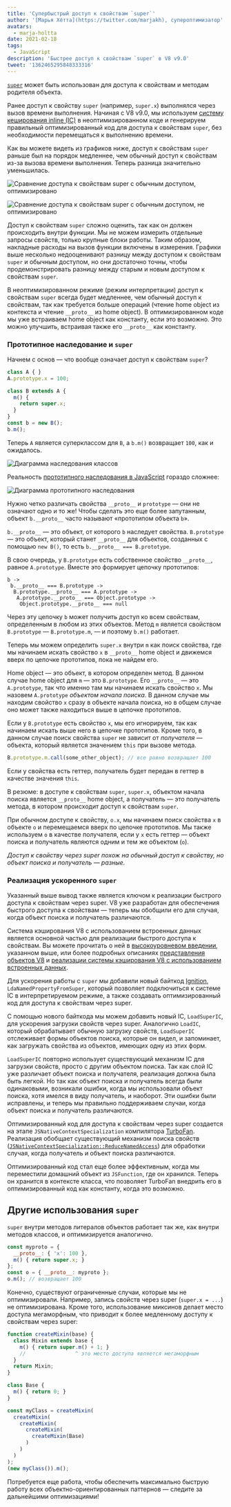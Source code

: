 ```yaml
---
title: 'Супербыстрый доступ к свойствам `super`'
author: '[Марья Хётта](https://twitter.com/marjakh), супероптимизатор'
avatars:
  - marja-holtta
date: 2021-02-18
tags:
  - JavaScript
description: 'Быстрее доступ к свойствам `super` в V8 v9.0'
tweet: '1362465295848333316'
---
```


[`super`](https://developer.mozilla.org/en-US/docs/Web/JavaScript/Reference/Operators/super) может быть использован для доступа к свойствам и методам родителя объекта.

Ранее доступ к свойству `super` (например, `super.x`) выполнялся через вызов времени выполнения. Начиная с V8 v9.0, мы используем [систему кеширования inline (IC)](https://mathiasbynens.be/notes/shapes-ics) в неоптимизированном коде и генерируем правильный оптимизированный код для доступа к свойствам `super`, без необходимости перемещаться к выполнению времени.

<!--truncate-->
Как вы можете видеть из графиков ниже, доступ к свойствам `super` раньше был на порядок медленнее, чем обычный доступ к свойствам из-за вызова времени выполнения. Теперь разница значительно уменьшилась.

![Сравнение доступа к свойствам super с обычным доступом, оптимизировано](/_img/fast-super/super-opt.svg)

![Сравнение доступа к свойствам super с обычным доступом, не оптимизировано](/_img/fast-super/super-no-opt.svg)

Доступ к свойствам `super` сложно оценить, так как он должен происходить внутри функции. Мы не можем измерить отдельные запросы свойств, только крупные блоки работы. Таким образом, накладные расходы на вызов функции включены в измерения. Графики выше несколько недооценивают разницу между доступом к свойствам `super` и обычным доступом, но они достаточно точны, чтобы продемонстрировать разницу между старым и новым доступом к свойствам `super`.

В неоптимизированном режиме (режим интерпретации) доступ к свойствам `super` всегда будет медленнее, чем обычный доступ к свойствам, так как требуется больше операций (чтение home object из контекста и чтение `__proto__` из home object). В оптимизированном коде мы уже встраиваем home object как константу, если это возможно. Это можно улучшить, встраивая также его `__proto__` как константу.

### Прототипное наследование и `super`

Начнем с основ — что вообще означает доступ к свойствам `super`?

```javascript
class A { }
A.prototype.x = 100;

class B extends A {
  m() {
    return super.x;
  }
}
const b = new B();
b.m();
```

Теперь `A` является суперклассом для `B`, а `b.m()` возвращает `100`, как и ожидалось.

![Диаграмма наследования классов](/_img/fast-super/inheritance-1.svg)

Реальность [прототипного наследования в JavaScript](https://developer.mozilla.org/en-US/docs/Web/JavaScript/Inheritance_and_the_prototype_chain) гораздо сложнее:

![Диаграмма прототипного наследования](/_img/fast-super/inheritance-2.svg)

Нужно четко различать свойства `__proto__` и `prototype` — они не означают одно и то же! Чтобы сделать это еще более запутанным, объект `b.__proto__` часто называют «прототипом объекта `b`».

`b.__proto__` — это объект, от которого `b` наследует свойства. `B.prototype` — это объект, который станет `__proto__` для объектов, созданных с помощью `new B()`, то есть `b.__proto__ === B.prototype`.

В свою очередь, у `B.prototype` есть собственное свойство `__proto__`, равное `A.prototype`. Вместе это формирует цепочку прототипов:

```
b ->
 b.__proto__ === B.prototype ->
  B.prototype.__proto__ === A.prototype ->
   A.prototype.__proto__ === Object.prototype ->
    Object.prototype.__proto__ === null
```

Через эту цепочку `b` может получить доступ ко всем свойствам, определенным в любом из этих объектов. Метод `m` является свойством `B.prototype` — `B.prototype.m`, — и поэтому `b.m()` работает.

Теперь мы можем определить `super.x` внутри `m` как поиск свойства, где мы начинаем искать свойство `x` в `__proto__` home object и движемся вверх по цепочке прототипов, пока не найдем его.

Home object — это объект, в котором определен метод. В данном случае home object для `m` — это `B.prototype`. Его `__proto__` — это `A.prototype`, так что именно там мы начинаем искать свойство `x`. Мы назовем `A.prototype` *объектом начала поиска*. В данном случае мы находим свойство `x` сразу в объекте начала поиска, но в общем случае оно может также находиться выше в цепочке прототипов.

Если у `B.prototype` есть свойство `x`, мы его игнорируем, так как начинаем искать выше него в цепочке прототипов. Кроме того, в данном случае поиск свойства `super` не зависит от *получателя* — объекта, который является значением `this` при вызове метода.

```javascript
B.prototype.m.call(some_other_object); // все равно возвращает 100
```

Если у свойства есть геттер, получатель будет передан в геттер в качестве значения `this`.

В резюме: в доступе к свойствам `super`, `super.x`, объектом начала поиска является `__proto__` home object, а получатель — это получатель метода, в котором происходит доступ к свойствам `super`.

При обычном доступе к свойству, `o.x`, мы начинаем поиск свойства `x` в объекте `o` и перемещаемся вверх по цепочке прототипов. Мы также используем `o` в качестве получателя, если у `x` есть геттер — объект поиска и получатель являются одним и тем же объектом (`o`).

*Доступ к свойству через super похож на обычный доступ к свойству, но объект поиска и получатель — разные.*

### Реализация ускоренного `super`

Указанный выше вывод также является ключом к реализации быстрого доступа к свойствам через super. V8 уже разработан для обеспечения быстрого доступа к свойствам — теперь мы обобщили его для случая, когда объект поиска и получатель различаются.

Система кэширования V8 с использованием встроенных данных является основной частью для реализации быстрого доступа к свойствам. Вы можете прочитать о ней в [высокоуровневом введении](https://mathiasbynens.be/notes/shapes-ics), указанном выше, или более подробных описаниях [представления объектов V8](https://v8.dev/blog/fast-properties) и [реализации системы кэширования V8 с использованием встроенных данных](https://docs.google.com/document/d/1mEhMn7dbaJv68lTAvzJRCQpImQoO6NZa61qRimVeA-k/edit?usp=sharing).

Для ускорения работы с `super` мы добавили новый байткод [Ignition](https://v8.dev/docs/ignition), `LdaNamedPropertyFromSuper`, который позволяет подключиться к системе IC в интерпретируемом режиме, а также создавать оптимизированный код для доступа к свойствам через super.

С помощью нового байткода мы можем добавить новый IC, `LoadSuperIC`, для ускорения загрузки свойств через super. Аналогично `LoadIC`, который обрабатывает обычную загрузку свойств, `LoadSuperIC` отслеживает формы объектов поиска, которые он видел, и запоминает, как загружать свойства из объектов, имеющих одну из этих форм.

`LoadSuperIC` повторно использует существующий механизм IC для загрузки свойств, просто с другим объектом поиска. Так как слой IC уже различает объект поиска и получателя, реализация должна была быть легкой. Но так как объект поиска и получатель всегда были одинаковыми, возникали ошибки, когда мы использовали объект поиска, хотя имелся в виду получатель, и наоборот. Эти ошибки были исправлены, и теперь мы правильно поддерживаем случаи, когда объект поиска и получатель различаются.

Оптимизированный код для доступа к свойствам через super создается на этапе `JSNativeContextSpecialization` компилятора [TurboFan](https://v8.dev/docs/turbofan). Реализация обобщает существующий механизм поиска свойств ([`JSNativeContextSpecialization::ReduceNamedAccess`](https://source.chromium.org/chromium/chromium/src/+/master:v8/src/compiler/js-native-context-specialization.cc;l=1130)) для обработки случая, когда получатель и объект поиска различаются.

Оптимизированный код стал еще более эффективным, когда мы переместили домашний объект из `JSFunction`, где он хранился. Теперь он хранится в контексте класса, что позволяет TurboFan внедрить его в оптимизированный код как константу, когда это возможно.

## Другие использования `super`

`super` внутри методов литералов объектов работает так же, как внутри методов классов, и оптимизируется аналогично.

```javascript
const myproto = {
  __proto__: { 'x': 100 },
  m() { return super.x; }
};
const o = { __proto__: myproto };
o.m(); // возвращает 100
```

Конечно, существуют ограниченные случаи, которые мы не оптимизировали. Например, запись свойств через super (`super.x = ...`) не оптимизирована. Кроме того, использование миксинов делает место доступа мегаморфным, что приводит к более медленному доступу к свойствам через super:

```javascript
function createMixin(base) {
  class Mixin extends base {
    m() { return super.m() + 1; }
    //                ^ это место доступа является мегаморфным
  }
  return Mixin;
}

class Base {
  m() { return 0; }
}

const myClass = createMixin(
  createMixin(
    createMixin(
      createMixin(
        createMixin(Base)
      )
    )
  )
);
(new myClass()).m();
```

Потребуется еще работа, чтобы обеспечить максимально быструю работу всех объектно-ориентированных паттернов — следите за дальнейшими оптимизациями!

